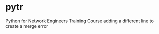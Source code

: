 # pytr
Python for Network Engineers Training Course
adding a different line to create a merge error
